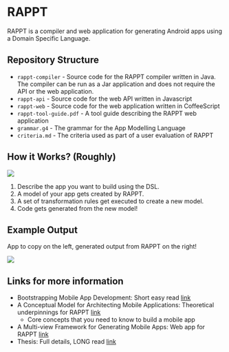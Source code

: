 # RAPPT

RAPPT is a compiler and web application for generating Android apps using a Domain Specific Language.

## Repository Structure

* `rappt-compiler` - Source code for the RAPPT compiler written in Java. The compiler can be run as a Jar application and does not require the API or the web application.
* `rappt-api` - Source code for the web API written in Javascript
* `rappt-web` - Source code for the web application written in CoffeeScript
* `rappt-tool-guide.pdf` - A tool guide describing the RAPPT web application
* `grammar.g4` - The grammar for the App Modelling Language
* `criteria.md` - The criteria used as part of a user evaluation of RAPPT

## How it Works? (Roughly)

![](https://raw.github.com/scottyb/rappt/master/images/description.png)

1. Describe the app you want to build using the DSL.
2. A model of your app gets created by RAPPT.
3. A set of transformation rules get executed to create a new model.
4. Code gets generated from the new model!

## Example Output

App to copy on the left, generated output from RAPPT on the right!

![](https://raw.github.com/scottyb/rappt/master/images/screenshots.png)

## Links for more information

* Bootstrapping Mobile App Development: Short easy read [link](https://ts.data61.csiro.au/publications/nicta_full_text/8555.pdf)
* A Conceptual Model for Architecting Mobile Applications: Theoretical underpinnings for RAPPT [link](https://www.researchgate.net/publication/277017883_A_Conceptual_Model_for_Architecting_Mobile_Applications)
  - Core concepts that you need to know to build a mobile app
* A Multi-view Framework for Generating Mobile Apps: Web app for RAPPT [link](https://www.researchgate.net/publication/283716524_A_Multi-view_Framework_for_Generating_Mobile_Apps)
* Thesis: Full details, LONG read [link](https://researchbank.swinburne.edu.au/items/458ce762-3ba9-441c-a389-933640d828fb/1/)
